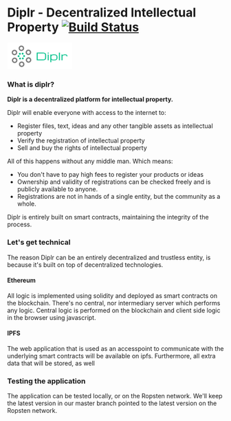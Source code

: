 Diplr - Decentralized Intellectual Property [![Build Status](https://travis-ci.org/diplr/diplr.svg?branch=master)](https://travis-ci.org/diplr/diplr)
===

![Logo](src/images/logo.png)
### What is diplr? 

**Diplr is a decentralized platform for intellectual property.**

Diplr will enable everyone with access to the internet to:

- Register files, text, ideas and any other tangible assets as intellectual property
- Verify the registration of intellectual property
- Sell and buy the rights of intellectual property

All of this happens without any middle man. Which means:

- You don't have to pay high fees to register your products or ideas
- Ownership and validity of registrations can be checked freely and is publicly available to anyone.
- Registrations are not in hands of a single entity, but the community as a whole.

Diplr is entirely built on smart contracts, maintaining the integrity of the process.

### Let's get technical

The reason Diplr can be an entirely decentralized and trustless entity, is because it's built on top of decentralized technologies.

#### Ethereum

All logic is implemented using solidity and deployed as smart contracts on the blockchain. There's no central, nor intermediary server which performs any logic. Central logic is performed on the blockchain and client side logic in the browser using javascript. 

#### IPFS

The web application that is used as an accesspoint to communicate with the underlying smart contracts will be available on ipfs. Furthermore, all extra data that will be stored, as well 

### Testing the application

The application can be tested locally, or on the Ropsten network. We'll keep the latest version in our master branch pointed to the latest version on the Ropsten network.